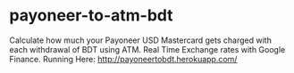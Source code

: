 # payoneer-to-atm-bdt
Calculate how much your Payoneer USD Mastercard gets charged with each withdrawal of BDT using ATM. Real Time Exchange rates with Google Finance. 
Running Here: http://payoneertobdt.herokuapp.com/
